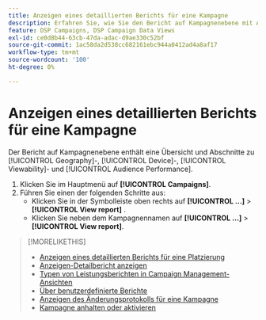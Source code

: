 ```yaml
---
title: Anzeigen eines detaillierten Berichts für eine Kampagne
description: Erfahren Sie, wie Sie den Bericht auf Kampagnenebene mit Abschnitten zu Geografie, Gerät, Sichtbarkeit und Zielgruppen-Leistungsdaten öffnen.
feature: DSP Campaigns, DSP Campaign Data Views
exl-id: ce0d8b44-63cb-47da-adac-d9ae330c52bf
source-git-commit: 1ac58da2d538cc682161ebc944a0412ad4a8af17
workflow-type: tm+mt
source-wordcount: '100'
ht-degree: 0%

---
```


# Anzeigen eines detaillierten Berichts für eine Kampagne

Der Bericht auf Kampagnenebene <!--legacy --> enthält eine Übersicht und Abschnitte zu [!UICONTROL Geography]-, [!UICONTROL Device]-, [!UICONTROL Viewability]- und [!UICONTROL Audience Performance].

1. Klicken Sie im Hauptmenü auf **[!UICONTROL Campaigns]**.
1. Führen Sie einen der folgenden Schritte aus:
   * Klicken Sie in der Symbolleiste oben rechts auf **[!UICONTROL ...]** > **[!UICONTROL View report]** .
   * Klicken Sie neben dem Kampagnennamen auf **[!UICONTROL ...]** > **[!UICONTROL View report]**.

>[!MORELIKETHIS]
>
>* [Anzeigen eines detaillierten Berichts für eine Platzierung](/help/dsp/campaign-management/placements/placement-view-report.md)
>* [Anzeigen-Detailbericht anzeigen](/help/dsp/campaign-management/ads/ad-view-report.md)
>* [Typen von Leistungsberichten in Campaign Management-Ansichten](/help/dsp/campaign-management/reports/campaign-reports-about.md)
>* [Über benutzerdefinierte Berichte](/help/dsp/reports/report-about.md)
>* [Anzeigen des Änderungsprotokolls für eine Kampagne](campaign-change-log.md)
>* [Kampagne anhalten oder aktivieren](campaign-pause-activate.md)
